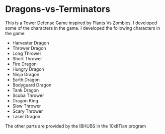 # Dragons-vs-Terminators
This is a Tower Defense Game inspired by Plants Vs Zombies. I developed some of the characters in the game.
I developed the following characters in the game
- Harvester Dragon
- Thrower Dragon
- Long Thrower
- Short Thrower
- Fire Dragon
- Hungry Dragon
- Ninja Dragon
- Earth Dragon
- Bodyguard Dragon
- Tank Dragon
- Scuba Thrower
- Dragon King
- Slow Thrower
- Scary Thrower
- Laser Dragon

The other parts are provided by the IBHUBS in the 10xIITian program
